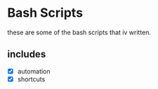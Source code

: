 # Bash Scripts

these are some of the bash scripts that iv written. <br>
## includes
- [x] automation
- [x] shortcuts 
